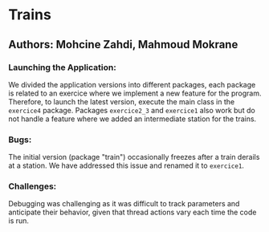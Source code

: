 # Trains

## Authors: Mohcine Zahdi, Mahmoud Mokrane

### Launching the Application:
We divided the application versions into different packages, each package is related to an exercice where we implement a new feature for the program. 
Therefore, to launch the latest version, execute the main class in the `exercice4` package. Packages `exercice2_3` and `exercice1` also work but do not handle a feature where we added an intermediate station for the trains.

### Bugs:
The initial version (package "train") occasionally freezes after a train derails at a station. We have addressed this issue and renamed it to `exercice1`.

### Challenges:
Debugging was challenging as it was difficult to track parameters and anticipate their behavior, given that thread actions vary each time the code is run.

